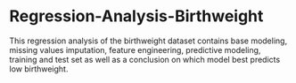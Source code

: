 # Regression-Analysis-Birthweight

This regression analysis of the birthweight dataset contains base modeling, missing values imputation, feature engineering, predictive modeling, training and test set as well as a conclusion on which model best predicts low birthweight. 
